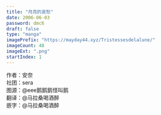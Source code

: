 ```yaml
---
title: "月亮的哀愁"
date: 2006-06-03
password: dmc6
draft: false
type: "manga"
imagePrefix: "https://mayday44.xyz/Tristessesdelalune/"  
imageCount: 48
imageExt: ".png" 
startIndex: 1
---
```

作者：安奈   
社团：sera  
图源：@eee鹅鹅鹅怪叫鹅   
翻译：@马拉桑喝酒醉  
嵌字：@马拉桑喝酒醉
